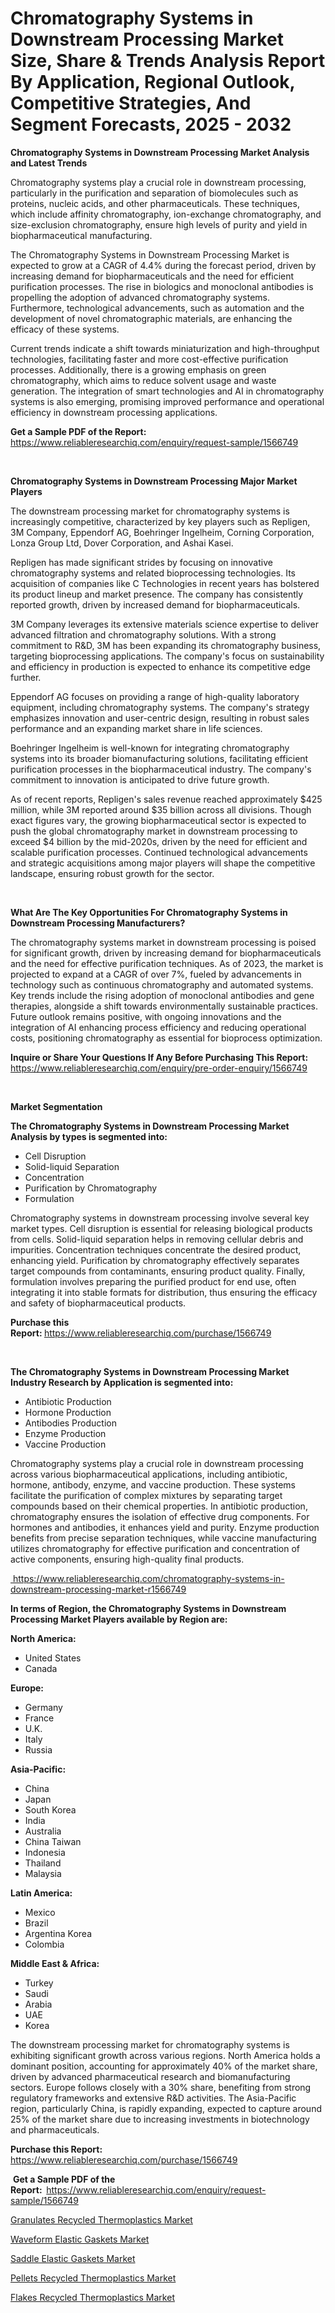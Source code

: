 <p><h1>Chromatography Systems in Downstream Processing Market Size, Share & Trends Analysis Report By Application, Regional Outlook, Competitive Strategies, And Segment Forecasts, 2025 - 2032</h1></p><p><strong>Chromatography Systems in Downstream Processing Market Analysis and Latest Trends</strong></p>
<p><p>Chromatography systems play a crucial role in downstream processing, particularly in the purification and separation of biomolecules such as proteins, nucleic acids, and other pharmaceuticals. These techniques, which include affinity chromatography, ion-exchange chromatography, and size-exclusion chromatography, ensure high levels of purity and yield in biopharmaceutical manufacturing.</p><p>The Chromatography Systems in Downstream Processing Market is expected to grow at a CAGR of 4.4% during the forecast period, driven by increasing demand for biopharmaceuticals and the need for efficient purification processes. The rise in biologics and monoclonal antibodies is propelling the adoption of advanced chromatography systems. Furthermore, technological advancements, such as automation and the development of novel chromatographic materials, are enhancing the efficacy of these systems.</p><p>Current trends indicate a shift towards miniaturization and high-throughput technologies, facilitating faster and more cost-effective purification processes. Additionally, there is a growing emphasis on green chromatography, which aims to reduce solvent usage and waste generation. The integration of smart technologies and AI in chromatography systems is also emerging, promising improved performance and operational efficiency in downstream processing applications.</p></p>
<p><strong>Get a Sample PDF of the Report:&nbsp;</strong> <a href="https://www.reliableresearchiq.com/enquiry/request-sample/1566749?utm_campaign=1123&utm_medium=2&utm_source=Github&utm_content=ia&utm_term=22032025&utm_id=chromatography-systems-in-downstream-processing">https://www.reliableresearchiq.com/enquiry/request-sample/1566749</a></p>
<p>&nbsp;</p>
<p><strong>Chromatography Systems in Downstream Processing Major Market Players</strong></p>
<p><p>The downstream processing market for chromatography systems is increasingly competitive, characterized by key players such as Repligen, 3M Company, Eppendorf AG, Boehringer Ingelheim, Corning Corporation, Lonza Group Ltd, Dover Corporation, and Ashai Kasei. </p><p>Repligen has made significant strides by focusing on innovative chromatography systems and related bioprocessing technologies. Its acquisition of companies like C Technologies in recent years has bolstered its product lineup and market presence. The company has consistently reported growth, driven by increased demand for biopharmaceuticals.</p><p>3M Company leverages its extensive materials science expertise to deliver advanced filtration and chromatography solutions. With a strong commitment to R&D, 3M has been expanding its chromatography business, targeting bioprocessing applications. The company's focus on sustainability and efficiency in production is expected to enhance its competitive edge further.</p><p>Eppendorf AG focuses on providing a range of high-quality laboratory equipment, including chromatography systems. The company's strategy emphasizes innovation and user-centric design, resulting in robust sales performance and an expanding market share in life sciences.</p><p>Boehringer Ingelheim is well-known for integrating chromatography systems into its broader biomanufacturing solutions, facilitating efficient purification processes in the biopharmaceutical industry. The company's commitment to innovation is anticipated to drive future growth.</p><p>As of recent reports, Repligen's sales revenue reached approximately $425 million, while 3M reported around $35 billion across all divisions. Though exact figures vary, the growing biopharmaceutical sector is expected to push the global chromatography market in downstream processing to exceed $4 billion by the mid-2020s, driven by the need for efficient and scalable purification processes. Continued technological advancements and strategic acquisitions among major players will shape the competitive landscape, ensuring robust growth for the sector.</p></p>
<p>&nbsp;</p>
<p><strong>What Are The Key Opportunities For Chromatography Systems in Downstream Processing Manufacturers?</strong></p>
<p><p>The chromatography systems market in downstream processing is poised for significant growth, driven by increasing demand for biopharmaceuticals and the need for effective purification techniques. As of 2023, the market is projected to expand at a CAGR of over 7%, fueled by advancements in technology such as continuous chromatography and automated systems. Key trends include the rising adoption of monoclonal antibodies and gene therapies, alongside a shift towards environmentally sustainable practices. Future outlook remains positive, with ongoing innovations and the integration of AI enhancing process efficiency and reducing operational costs, positioning chromatography as essential for bioprocess optimization.</p></p>
<p><strong>Inquire or Share Your Questions If Any Before Purchasing This Report:</strong> <a href="https://www.reliableresearchiq.com/enquiry/pre-order-enquiry/1566749?utm_campaign=1123&utm_medium=2&utm_source=Github&utm_content=ia&utm_term=22032025&utm_id=chromatography-systems-in-downstream-processing">https://www.reliableresearchiq.com/enquiry/pre-order-enquiry/1566749</a></p>
<p>&nbsp;</p>
<p><strong>Market Segmentation</strong></p>
<p><strong>The Chromatography Systems in Downstream Processing Market Analysis by types is segmented into:</strong></p>
<p><ul><li>Cell Disruption</li><li>Solid-liquid Separation</li><li>Concentration</li><li>Purification by Chromatography</li><li>Formulation</li></ul></p>
<p><p>Chromatography systems in downstream processing involve several key market types. Cell disruption is essential for releasing biological products from cells. Solid-liquid separation helps in removing cellular debris and impurities. Concentration techniques concentrate the desired product, enhancing yield. Purification by chromatography effectively separates target compounds from contaminants, ensuring product quality. Finally, formulation involves preparing the purified product for end use, often integrating it into stable formats for distribution, thus ensuring the efficacy and safety of biopharmaceutical products.</p></p>
<p><strong>Purchase this Report:&nbsp;</strong><a href="https://www.reliableresearchiq.com/purchase/1566749?utm_campaign=1123&utm_medium=2&utm_source=Github&utm_content=ia&utm_term=22032025&utm_id=chromatography-systems-in-downstream-processing">https://www.reliableresearchiq.com/purchase/1566749</a></p>
<p>&nbsp;</p>
<p><strong>The Chromatography Systems in Downstream Processing Market Industry Research by Application is segmented into:</strong></p>
<p><ul><li>Antibiotic Production</li><li>Hormone Production</li><li>Antibodies Production</li><li>Enzyme Production</li><li>Vaccine Production</li></ul></p>
<p><p>Chromatography systems play a crucial role in downstream processing across various biopharmaceutical applications, including antibiotic, hormone, antibody, enzyme, and vaccine production. These systems facilitate the purification of complex mixtures by separating target compounds based on their chemical properties. In antibiotic production, chromatography ensures the isolation of effective drug components. For hormones and antibodies, it enhances yield and purity. Enzyme production benefits from precise separation techniques, while vaccine manufacturing utilizes chromatography for effective purification and concentration of active components, ensuring high-quality final products.</p></p>
<p><a href="https://www.reliableresearchiq.com/chromatography-systems-in-downstream-processing-market-r1566749?utm_campaign=1123&utm_medium=2&utm_source=Github&utm_content=ia&utm_term=22032025&utm_id=chromatography-systems-in-downstream-processing">&nbsp;https://www.reliableresearchiq.com/chromatography-systems-in-downstream-processing-market-r1566749</a></p>
<p><strong>In terms of Region, the Chromatography Systems in Downstream Processing Market Players available by Region are:</strong></p>
<p>
    <p> <strong> North America: </strong>
        <ul>
            <li>United States</li>
            <li>Canada</li>
        </ul>
        </p> 
    <p> <strong> Europe: </strong>
        <ul>
            <li>Germany</li>
            <li>France</li>
            <li>U.K.</li>
            <li>Italy</li>
            <li>Russia</li>
        </ul>
        </p> 
    <p> <strong> Asia-Pacific: </strong>
        <ul>
            <li>China</li>
            <li>Japan</li>
            <li>South Korea</li>
            <li>India</li>
            <li>Australia</li>
            <li>China Taiwan</li>
            <li>Indonesia</li>
            <li>Thailand</li>
            <li>Malaysia</li>
        </ul>
        </p> 
    <p> <strong> Latin America: </strong>
        <ul>
            <li>Mexico</li>
            <li>Brazil</li>
            <li>Argentina Korea</li>
            <li>Colombia</li>
        </ul>
        </p> 
    <p> <strong> Middle East & Africa: </strong>
        <ul>
            <li>Turkey</li>
            <li>Saudi</li>
            <li>Arabia</li>
            <li>UAE</li>
            <li>Korea</li>
        </ul>
    </p>
    </p>
<p><p>The downstream processing market for chromatography systems is exhibiting significant growth across various regions. North America holds a dominant position, accounting for approximately 40% of the market share, driven by advanced pharmaceutical research and biomanufacturing sectors. Europe follows closely with a 30% share, benefiting from strong regulatory frameworks and extensive R&D activities. The Asia-Pacific region, particularly China, is rapidly expanding, expected to capture around 25% of the market share due to increasing investments in biotechnology and pharmaceuticals.</p></p>
<p><strong>Purchase this Report: </strong><a href="https://www.reliableresearchiq.com/purchase/1566749?utm_campaign=1123&utm_medium=2&utm_source=Github&utm_content=ia&utm_term=22032025&utm_id=chromatography-systems-in-downstream-processing">https://www.reliableresearchiq.com/purchase/1566749</a></p>
<p>&nbsp;<strong>Get a Sample PDF of the Report:&nbsp;&nbsp;</strong><a href="https://www.reliableresearchiq.com/enquiry/request-sample/1566749?utm_campaign=1123&utm_medium=2&utm_source=Github&utm_content=ia&utm_term=22032025&utm_id=chromatography-systems-in-downstream-processing">https://www.reliableresearchiq.com/enquiry/request-sample/1566749</a></p>
<p><strong></strong></p>
<p><p><a href="https://github.com/foddekampo/Market-Research-Report-List-1/blob/main/granulates-recycled-thermoplastics-market.md?utm_campaign=1123&utm_medium=2&utm_source=Github&utm_content=ia&utm_term=22032025&utm_id=chromatography-systems-in-downstream-processing">Granulates Recycled Thermoplastics Market</a></p><p><a href="https://github.com/laverkyllozc/Market-Research-Report-List-1/blob/main/waveform-elastic-gaskets-market.md?utm_campaign=1123&utm_medium=2&utm_source=Github&utm_content=ia&utm_term=22032025&utm_id=chromatography-systems-in-downstream-processing">Waveform Elastic Gaskets Market</a></p><p><a href="https://github.com/puttslukis59/Market-Research-Report-List-1/blob/main/saddle-elastic-gaskets-market.md?utm_campaign=1123&utm_medium=2&utm_source=Github&utm_content=ia&utm_term=22032025&utm_id=chromatography-systems-in-downstream-processing">Saddle Elastic Gaskets Market</a></p><p><a href="https://github.com/furnoirons9e/Market-Research-Report-List-1/blob/main/pellets-recycled-thermoplastics-market.md?utm_campaign=1123&utm_medium=2&utm_source=Github&utm_content=ia&utm_term=22032025&utm_id=chromatography-systems-in-downstream-processing">Pellets Recycled Thermoplastics Market</a></p><p><a href="https://github.com/saribuissawi/Market-Research-Report-List-1/blob/main/flakes-recycled-thermoplastics-market.md?utm_campaign=1123&utm_medium=2&utm_source=Github&utm_content=ia&utm_term=22032025&utm_id=chromatography-systems-in-downstream-processing">Flakes Recycled Thermoplastics Market</a></p></p>